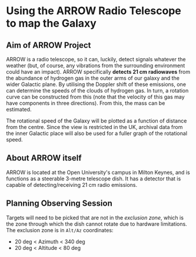 # Using the ARROW Radio Telescope to map the Galaxy

## Aim of ARROW Project
ARROW is a radio telescope, so it can, luckily, detect signals whatever the weather (but, of course, any vibrations from the surrounding environment could have an impact). ARROW specifically **detects 21 cm radiowaves** from the abundance of hydrogen gas in the outer arms of our galaxy and the wider Galactic plane. By utilising the Doppler shift of these emissions, one can determine the speeds of the clouds of hydrogen gas. In turn, a rotation curve can be constructed from this (note that the velocity of this gas may have components in three directions). From this, the mass can be estimated.

The rotational speed of the Galaxy will be plotted as a function of distance from the centre. Since the view is restricted in the UK, archival data from the inner Galactic place will also be used for a fuller graph of the rotational speed.

## About ARROW itself

ARROW is located at the Open University's campus in Milton Keynes, and is functions as a steerable 3-metre telescope dish. It has a detector that is capable of detecting/receiving 21 cm radio emissions.

## Planning Observing Session

Targets will need to be picked that are not in the *exclusion zone*, which is the zone through which the dish cannot rotate due to hardware limitations. The exclusion zone is in `Alt/Az` coordinates:
  - 20 deg < Azimuth < 340 deg
  - 20 deg < Altitude < 80 deg
